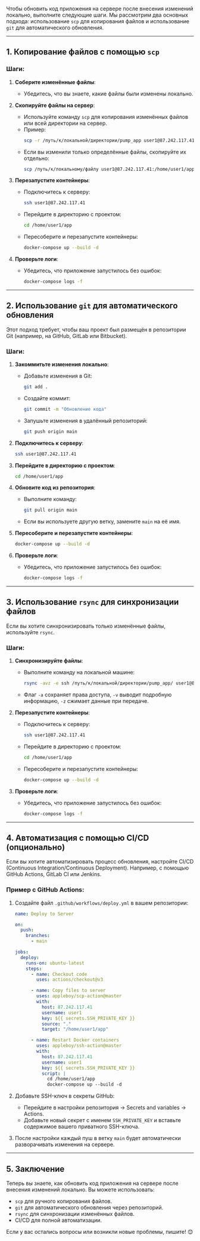 Чтобы обновить код приложения на сервере после внесения изменений локально, выполните следующие шаги. Мы рассмотрим два основных подхода: использование `scp` для копирования файлов и использование `git` для автоматического обновления.

---

## 1. **Копирование файлов с помощью `scp`**

### Шаги:
1. **Соберите изменённые файлы**:
   - Убедитесь, что вы знаете, какие файлы были изменены локально.

2. **Скопируйте файлы на сервер**:
   - Используйте команду `scp` для копирования изменённых файлов или всей директории на сервер.
   - Пример:
     ```bash
     scp -r /путь/к/локальной/директории/pump_app user1@87.242.117.41:/home/user1/app
     ```
   - Если вы изменили только определённые файлы, скопируйте их отдельно:
     ```bash
     scp /путь/к/локальному/файлу user1@87.242.117.41:/home/user1/app/backend/
     ```

3. **Перезапустите контейнеры**:
   - Подключитесь к серверу:
     ```bash
     ssh user1@87.242.117.41
     ```
   - Перейдите в директорию с проектом:
     ```bash
     cd /home/user1/app
     ```
   - Пересоберите и перезапустите контейнеры:
     ```bash
     docker-compose up --build -d
     ```

4. **Проверьте логи**:
   - Убедитесь, что приложение запустилось без ошибок:
     ```bash
     docker-compose logs -f
     ```

---

## 2. **Использование `git` для автоматического обновления**

Этот подход требует, чтобы ваш проект был размещён в репозитории Git (например, на GitHub, GitLab или Bitbucket).

### Шаги:
1. **Закоммитьте изменения локально**:
   - Добавьте изменения в Git:
     ```bash
     git add .
     ```
   - Создайте коммит:
     ```bash
     git commit -m "Обновление кода"
     ```
   - Запушьте изменения в удалённый репозиторий:
     ```bash
     git push origin main
     ```

2. **Подключитесь к серверу**:
   ```bash
   ssh user1@87.242.117.41
   ```

3. **Перейдите в директорию с проектом**:
   ```bash
   cd /home/user1/app
   ```

4. **Обновите код из репозитория**:
   - Выполните команду:
     ```bash
     git pull origin main
     ```
   - Если вы используете другую ветку, замените `main` на её имя.

5. **Пересоберите и перезапустите контейнеры**:
   ```bash
   docker-compose up --build -d
   ```

6. **Проверьте логи**:
   - Убедитесь, что приложение запустилось без ошибок:
     ```bash
     docker-compose logs -f
     ```

---

## 3. **Использование `rsync` для синхронизации файлов**

Если вы хотите синхронизировать только изменённые файлы, используйте `rsync`.

### Шаги:
1. **Синхронизируйте файлы**:
   - Выполните команду на локальной машине:
     ```bash
     rsync -avz -e ssh /путь/к/локальной/директории/pump_app/ user1@87.242.117.41:/home/user1/app/
     ```
   - Флаг `-a` сохраняет права доступа, `-v` выводит подробную информацию, `-z` сжимает данные при передаче.

2. **Перезапустите контейнеры**:
   - Подключитесь к серверу:
     ```bash
     ssh user1@87.242.117.41
     ```
   - Перейдите в директорию с проектом:
     ```bash
     cd /home/user1/app
     ```
   - Пересоберите и перезапустите контейнеры:
     ```bash
     docker-compose up --build -d
     ```

3. **Проверьте логи**:
   - Убедитесь, что приложение запустилось без ошибок:
     ```bash
     docker-compose logs -f
     ```

---

## 4. **Автоматизация с помощью CI/CD (опционально)**

Если вы хотите автоматизировать процесс обновления, настройте CI/CD (Continuous Integration/Continuous Deployment). Например, с помощью GitHub Actions, GitLab CI или Jenkins.

### Пример с GitHub Actions:
1. Создайте файл `.github/workflows/deploy.yml` в вашем репозитории:
   ```yaml
   name: Deploy to Server

   on:
     push:
       branches:
         - main

   jobs:
     deploy:
       runs-on: ubuntu-latest
       steps:
         - name: Checkout code
           uses: actions/checkout@v3

         - name: Copy files to server
           uses: appleboy/scp-action@master
           with:
             host: 87.242.117.41
             username: user1
             key: ${{ secrets.SSH_PRIVATE_KEY }}
             source: "."
             target: "/home/user1/app"

         - name: Restart Docker containers
           uses: appleboy/ssh-action@master
           with:
             host: 87.242.117.41
             username: user1
             key: ${{ secrets.SSH_PRIVATE_KEY }}
             script: |
               cd /home/user1/app
               docker-compose up --build -d
   ```

2. Добавьте SSH-ключ в секреты GitHub:
   - Перейдите в настройки репозитория → Secrets and variables → Actions.
   - Добавьте новый секрет с именем `SSH_PRIVATE_KEY` и вставьте содержимое вашего приватного SSH-ключа.

3. После настройки каждый пуш в ветку `main` будет автоматически разворачивать изменения на сервере.

---

## 5. **Заключение**
Теперь вы знаете, как обновить код приложения на сервере после внесения изменений локально. Вы можете использовать:
- `scp` для ручного копирования файлов.
- `git` для автоматического обновления через репозиторий.
- `rsync` для синхронизации изменённых файлов.
- CI/CD для полной автоматизации.

Если у вас остались вопросы или возникли новые проблемы, пишите! 😊